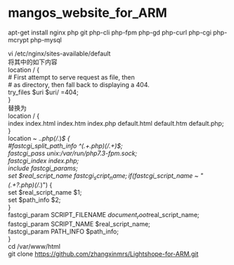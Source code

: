 # mangos_website_for_ARM
apt-get install nginx php git php-cli php-fpm php-gd php-curl php-cgi php-mcrypt php-mysql

vi /etc/nginx/sites-available/default  
将其中的如下内容  
location / {  
                # First attempt to serve request as file, then  
                # as directory, then fall back to displaying a 404.  
                try_files $uri $uri/ =404;  
        }          
替换为  
location / {  
                index  index.html index.htm index.php default.html default.htm default.php;  
        }  
location ~ .*\.php(\/.*)*$ {  
                #fastcgi_split_path_info ^(.+\.php)(/.+)$;  
                fastcgi_pass unix:/var/run/php7.3-fpm.sock;  
                fastcgi_index index.php;  
                include fastcgi_params;  
                set $real_script_name $fastcgi_script_name;  
                if ($fastcgi_script_name ~ "(.+?\.php)(/.*)") {  
                        set $real_script_name $1;  
                        set $path_info $2;  
                }  
                fastcgi_param SCRIPT_FILENAME $document_root$real_script_name;  
                fastcgi_param SCRIPT_NAME $real_script_name;  
                fastcgi_param PATH_INFO $path_info;  
        }          
cd /var/www/html  
git clone https://github.com/zhangxinmrs/Lightshope-for-ARM.git
